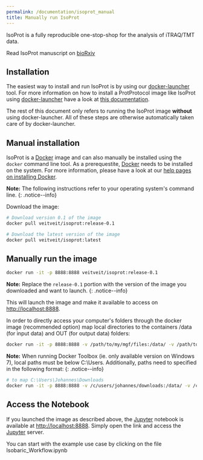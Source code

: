 ```yaml
---
permalink: /documentation/isoprot_manual
title: Manually run IsoProt
---
```


IsoProt is a fully reproducible one-stop-shop for the analysis of iTRAQ/TMT data. 

<i class="far fa-file-alt"></i> Read IsoProt manuscript on [bioRxiv](https://doi.org/10.1101/446070)

## Installation

The easiest way to install and run IsoProt is by using our [docker-launcher](/documentation/docker_launcher) tool. For more information on how to install a ProtProtocol image like IsoProt using [docker-launcher](https://github.com/ProtProtocols/docker-launcher) have a look at [this documentation](/documentation/docker_launcher).

The rest of this document only refers to running the IsoProt image **without** using docker-launcher. All of these steps are otherwise automatically taken care of by docker-launcher.

## Manual installation

IsoProt is a [Docker](https://www.docker.com) image and can also manually be installed using the `docker` command line tool. As a prerequestite, [Docker](https://www.docker.com) needs to be installed on the system. For more information, please have a look at our [help pages on installing Docker](/documentation/install_docker).

**Note:** The following instructions refer to your operating system's command line.
{: .notice--info}

Download the image:

```bash
# Download version 0.1 of the image
docker pull veitveit/isoprot:release-0.1

# Download the latest version of the image
docker pull veitveit/isoprot:latest
```

## Manually run the image

```bash
docker run -it -p 8888:8888 veitveit/isoprot:release-0.1
```

**Note:** Replace the `release-0.1` portion with the version of the image you downloaded and want to launch.
{: .notice--info}

This will launch the image and make it available to access on [http://localhost:8888](http://localhost:8888).

In order to directly access your computer's folders through the docker image (recommended option) map local directories to the containers /data (for input data) and OUT (for output data) folders:

```bash
docker run -it -p 8888:8888 -v /path/to/my/mgf/files:/data/ -v /path/to/my/result/folder:/home/biodocker/OUT veitveit/isoprot
```

**Note:** When running Docker Toolbox (ie. only available version on Windows 7), local paths must be below C:\Users. Additionally, paths need to specified in the following format:
{: .notice--info}

```bash
# to map C:\Users\Johannes\Downloads
docker run -it -p 8888:8888 -v /c/users/johannes/downloads:/data/ -v /c/users/johannes/results:/home/biodocker/OUT veitveit/isoprot
```

## Access the Notebook

If you launched the image as described above, the [Jupyter](https://jupyter.org) notebook is available at [http://localhost:8888](http://localhost:8888). Simply open the link and access the [Jupyter](https://jupyter.org) server.

You can start with the example use case by clicking on the file Isobaric_Workflow.ipynb
